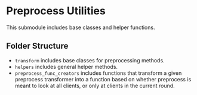 # Preprocess Utilities

This submodule includes base classes and helper functions.

## Folder Structure

* `transform` includes base classes for preprocessing methods.
* `helpers` includes general helper methods.
* `preprocess_func_creators` includes functions that transform a given preprocess transformer into a function based on whether preprocess is meant to look at all clients, or only at clients in the current round.